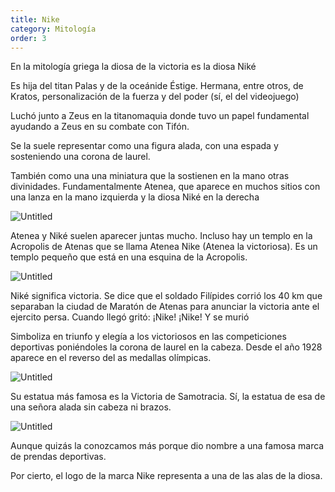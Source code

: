 ```yaml
---
title: Nike
category: Mitología
order: 3
---
```


En la mitología griega la diosa de la victoria es la diosa Niké

Es hija del titan Palas y de la oceánide Éstige. Hermana, entre otros, de Kratos, personalización de la fuerza y del poder (sí, el del videojuego)

Luchó junto a Zeus en la titanomaquia donde tuvo un papel fundamental ayudando a Zeus en su combate con Tifón.

Se la suele representar como una figura alada, con una espada y sosteniendo una corona de laurel.

También como una una miniatura que la sostienen en la mano otras divinidades. Fundamentalmente Atenea, que aparece en muchos sitios con una lanza en la mano izquierda y la diosa Niké en la derecha

![Untitled]({{site.baseurl}}/images/Nike%200585202216644958a0a94a4e321f0d36/Resultados_de_la_Busqueda_de_imagenes_de_Google_de_http___files_atenea-nike_webnode_es_200000429-893258a2c1_atenea_20xpert_jpg.png)

Atenea y Niké suelen aparecer juntas mucho. Incluso hay un templo en la Acropolis de Atenas que se llama Atenea Nike (Atenea la victoriosa). Es un templo pequeño que está en una esquina de la Acropolis.

![Untitled]({{site.baseurl}}/images/Nike%200585202216644958a0a94a4e321f0d36/Templo_Nike_de_Atenea_-Historia_del_Arte_-_YouTube.png)

Niké significa victoria. Se dice que el soldado Filípides corrió los 40 km que separaban la ciudad de Maratón de Atenas para anunciar la victoria ante el ejercito persa. Cuando llegó gritó: ¡Nike! ¡Nike! Y se murió

Simboliza en triunfo y elegía a los victoriosos en las competiciones deportivas poniéndoles la corona de laurel en la cabeza. Desde el año 1928 aparece en el reverso del as medallas olímpicas.

![Untitled]({{site.baseurl}}/images/Nike%200585202216644958a0a94a4e321f0d36/medalla_jpg__300247_.png)

Su estatua más famosa es la Victoria de Samotracia. Sí, la estatua de esa de una señora alada sin cabeza ni brazos.

![Untitled]({{site.baseurl}}/images/Nike%200585202216644958a0a94a4e321f0d36/La_Victoria_de_Samotracia__icono_de_la_Grecia_clasica.png)

Aunque quizás la conozcamos más porque dio nombre a una famosa marca de prendas deportivas.

Por cierto, el logo de la marca Nike representa a una de las alas de la diosa.
